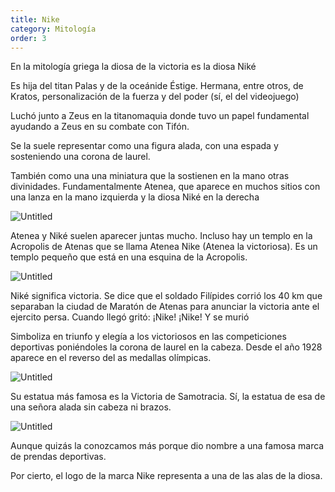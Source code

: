 ```yaml
---
title: Nike
category: Mitología
order: 3
---
```


En la mitología griega la diosa de la victoria es la diosa Niké

Es hija del titan Palas y de la oceánide Éstige. Hermana, entre otros, de Kratos, personalización de la fuerza y del poder (sí, el del videojuego)

Luchó junto a Zeus en la titanomaquia donde tuvo un papel fundamental ayudando a Zeus en su combate con Tifón.

Se la suele representar como una figura alada, con una espada y sosteniendo una corona de laurel.

También como una una miniatura que la sostienen en la mano otras divinidades. Fundamentalmente Atenea, que aparece en muchos sitios con una lanza en la mano izquierda y la diosa Niké en la derecha

![Untitled]({{site.baseurl}}/images/Nike%200585202216644958a0a94a4e321f0d36/Resultados_de_la_Busqueda_de_imagenes_de_Google_de_http___files_atenea-nike_webnode_es_200000429-893258a2c1_atenea_20xpert_jpg.png)

Atenea y Niké suelen aparecer juntas mucho. Incluso hay un templo en la Acropolis de Atenas que se llama Atenea Nike (Atenea la victoriosa). Es un templo pequeño que está en una esquina de la Acropolis.

![Untitled]({{site.baseurl}}/images/Nike%200585202216644958a0a94a4e321f0d36/Templo_Nike_de_Atenea_-Historia_del_Arte_-_YouTube.png)

Niké significa victoria. Se dice que el soldado Filípides corrió los 40 km que separaban la ciudad de Maratón de Atenas para anunciar la victoria ante el ejercito persa. Cuando llegó gritó: ¡Nike! ¡Nike! Y se murió

Simboliza en triunfo y elegía a los victoriosos en las competiciones deportivas poniéndoles la corona de laurel en la cabeza. Desde el año 1928 aparece en el reverso del as medallas olímpicas.

![Untitled]({{site.baseurl}}/images/Nike%200585202216644958a0a94a4e321f0d36/medalla_jpg__300247_.png)

Su estatua más famosa es la Victoria de Samotracia. Sí, la estatua de esa de una señora alada sin cabeza ni brazos.

![Untitled]({{site.baseurl}}/images/Nike%200585202216644958a0a94a4e321f0d36/La_Victoria_de_Samotracia__icono_de_la_Grecia_clasica.png)

Aunque quizás la conozcamos más porque dio nombre a una famosa marca de prendas deportivas.

Por cierto, el logo de la marca Nike representa a una de las alas de la diosa.
